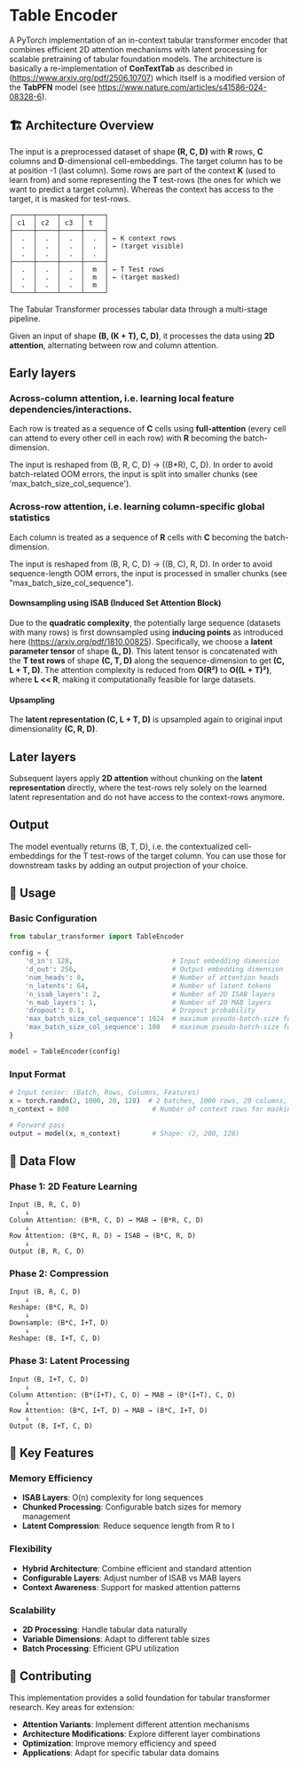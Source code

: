 # Table Encoder

A PyTorch implementation of an in-context tabular transformer encoder that combines efficient 2D attention mechanisms with latent processing for scalable pretraining of tabular foundation models. The architecture is basically a re-implementation of **ConTextTab**  as described in (https://www.arxiv.org/pdf/2506.10707) which itself is a modified version of the **TabPFN** model (see https://www.nature.com/articles/s41586-024-08328-6).


## 🏗️ Architecture Overview


The input is a preprocessed dataset of shape **(R, C, D)** with **R** rows, **C** columns and **D**-dimensional cell-embeddings. The target column has to be at position -1 (last column). Some rows are part of the context **K** (used to learn from) and some representing the **T** test-rows (the ones for which we want to predict a target column). Whereas the context has access to the target, it is masked for test-rows. 

```
┌─────┬─────┬─────┬─────┐
│ c1  │ c2  │ c3  │ t   │
├─────┼─────┼─────┼─────┤
│  .  │  .  │  .  │  .  │ ← K context rows
│  .  │  .  │  .  │  .  │ ← (target visible)
│  .  │  .  │  .  │  .  │
├─────┼─────┼─────┼─────┤
│  .  │  .  │  .  │  m  │ ← T Test rows
│  .  │  .  │  .  │  m  │ ← (target masked)  
│  .  │  .  │  .  │  m  │
└─────┴─────┴─────┴─────┘
```

The Tabular Transformer processes tabular data through a multi-stage pipeline. 

Given an input of shape **(B, (K + T), C, D)**, it processes the data using **2D attention**, alternating between row and column attention.

## Early layers

### Across-column attention, i.e. learning local feature dependencies/interactions. 

Each row is treated as a sequence of **C** cells using **full-attention** (every cell can attend to every other cell in each row) with **R** becoming the batch-dimension. 

The input is reshaped from (B, R, C, D) -> ((B*R), C, D). In order to avoid batch-related OOM errors, the input is split into smaller chunks (see 'max_batch_size_col_sequence').

### Across-row attention, i.e. learning column-specific global statistics

Each column is treated as a sequence of **R** cells with **C** becoming the batch-dimension. 

The input is reshaped from (B, R, C, D) -> ((B, C), R, D). In order to avoid sequence-length OOM errors, the input is processed in smaller chunks (see "max_batch_size_col_sequence").

#### Downsampling using ISAB (Induced Set Attention Block)

Due to the **quadratic complexity**, the potentially large sequence (datasets with many rows) is first downsampled using **inducing points** as introduced here (https://arxiv.org/pdf/1810.00825). Specifically, we choose a **latent parameter tensor** of shape **(L, D)**. This latent tensor is concatenated with the **T test rows** of shape **(C, T, D)** along the sequence-dimension to get **(C, L + T, D)**. The attention complexity is reduced from **O(R²)** to **O((L + T)²)**, where **L << R**, making it computationally feasible for large datasets. 

#### Upsampling

The **latent representation (C, L + T, D)** is upsampled again to original input dimensionality **(C, R, D)**.

## Later layers

Subsequent layers apply **2D attention** without chunking on the **latent representation** directly, where the test-rows rely solely on the learned latent representation and do not have access to the context-rows anymore. 

## Output

The model eventually returns (B, T, D), i.e. the contextualized cell-embeddings for the T test-rows of the target column. You can use those for downstream tasks by adding an output projection of your choice. 


## 🚀 Usage

### **Basic Configuration**

```python
from tabular_transformer import TableEncoder

config = {
    'd_in': 128,                         # Input embedding dimension
    'd_out': 256,                        # Output embedding dimension
    'num_heads': 8,                      # Number of attention heads
    'n_latents': 64,                     # Number of latent tokens
    'n_isab_layers': 2,                  # Number of 2D ISAB layers
    'n_mab_layers': 1,                   # Number of 2D MAB layers
    'dropout': 0.1,                      # Dropout probability
    'max_batch_size_col_sequence': 1024  # maximum pseudo-batch-size for cross-column attention
    'max_batch_size_col_sequence': 100   # maximum pseudo-batch-size for cross-row attention
}

model = TableEncoder(config)
```

### **Input Format**

```python
# Input tensor: (Batch, Rows, Columns, Features)
x = torch.randn(2, 1000, 20, 128)  # 2 batches, 1000 rows, 20 columns, 128 features
n_context = 800                     # Number of context rows for masking

# Forward pass
output = model(x, n_context)        # Shape: (2, 200, 128)
```

## 🔄 Data Flow

### **Phase 1: 2D Feature Learning**
```
Input (B, R, C, D)
    ↓
Column Attention: (B*R, C, D) → MAB → (B*R, C, D)
    ↓
Row Attention: (B*C, R, D) → ISAB → (B*C, R, D)
    ↓
Output (B, R, C, D)
```

### **Phase 2: Compression**
```
Input (B, R, C, D)
    ↓
Reshape: (B*C, R, D)
    ↓
Downsample: (B*C, I+T, D)
    ↓
Reshape: (B, I+T, C, D)
```

### **Phase 3: Latent Processing**
```
Input (B, I+T, C, D)
    ↓
Column Attention: (B*(I+T), C, D) → MAB → (B*(I+T), C, D)
    ↓
Row Attention: (B*C, I+T, D) → MAB → (B*C, I+T, D)
    ↓
Output (B, I+T, C, D)
```


## 🎯 Key Features

### **Memory Efficiency**
- **ISAB Layers**: O(n) complexity for long sequences
- **Chunked Processing**: Configurable batch sizes for memory management
- **Latent Compression**: Reduce sequence length from R to I

### **Flexibility**
- **Hybrid Architecture**: Combine efficient and standard attention
- **Configurable Layers**: Adjust number of ISAB vs MAB layers
- **Context Awareness**: Support for masked attention patterns

### **Scalability**
- **2D Processing**: Handle tabular data naturally
- **Variable Dimensions**: Adapt to different table sizes
- **Batch Processing**: Efficient GPU utilization

## 🤝 Contributing

This implementation provides a solid foundation for tabular transformer research. Key areas for extension:

- **Attention Variants**: Implement different attention mechanisms
- **Architecture Modifications**: Explore different layer combinations
- **Optimization**: Improve memory efficiency and speed
- **Applications**: Adapt for specific tabular data domains


